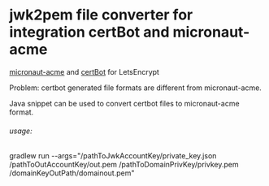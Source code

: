 # jwk2pem file converter for integration certBot and micronaut-acme

[micronaut-acme](https://micronaut-projects.github.io/micronaut-acme/latest/guide)
and 
[certBot](https://certbot.eff.org/) for LetsEncrypt

Problem: certbot generated file formats are different from micronaut-acme.

Java snippet can be used to convert certbot files to micronaut-acme format.

###### usage:

gradlew run --args="/pathToJwkAccountKey/private_key.json /pathToOutAccountKey/out.pem /pathToDomainPrivKey/privkey.pem /domainKeyOutPath/domainout.pem"